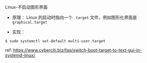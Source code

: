 Linux-不启动图形界面

- 原理：
Linux 的启动时指向一个 `.target` 文件，例如图形化界面是 `graphical.target`

- 实现：
```shell
$ sudo systemctl set-default multi-user.target
```

ref: https://www.cyberciti.biz/faq/switch-boot-target-to-text-gui-in-systemd-linux/